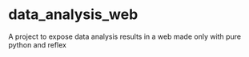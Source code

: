 # data_analysis_web
A project to expose data analysis results in a web made only with pure python and reflex

